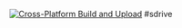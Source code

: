 [![Cross-Platform Build and Upload](https://github.com/maniteja2002/sdrive/actions/workflows/build.yml/badge.svg?branch=main)](https://github.com/maniteja2002/sdrive/actions/workflows/build.yml)
#sdrive
